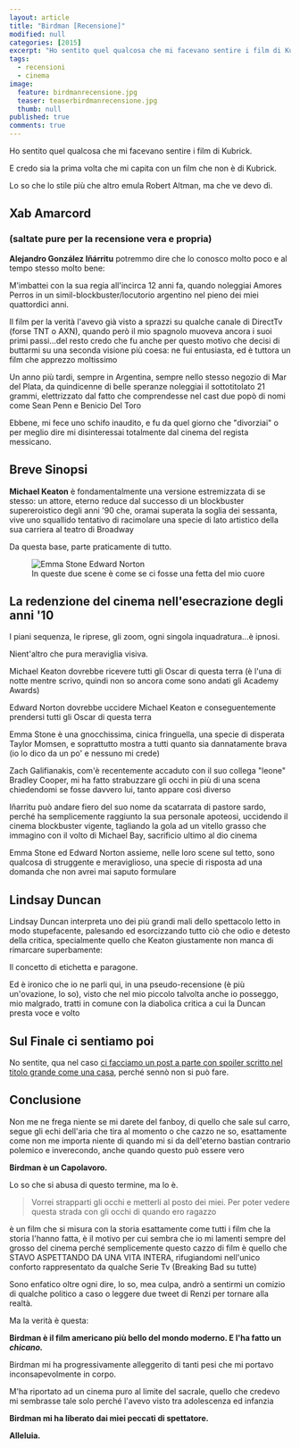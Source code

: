 ```yaml
---
layout: article
title: "Birdman [Recensione]"
modified: null
categories: [2015]
excerpt: "Ho sentito quel qualcosa che mi facevano sentire i film di Kubrick."
tags:
  - recensioni
  - cinema
image: 
  feature: birdmanrecensione.jpg
  teaser: teaserbirdmanrecensione.jpg
  thumb: null
published: true
comments: true
---
```


Ho sentito quel qualcosa che mi facevano sentire i film di Kubrick.

E credo sia la prima volta che mi capita con un film che non è di Kubrick.

Lo so che lo stile più che altro emula Robert Altman, ma che ve devo dì.

## Xab Amarcord

### (saltate pure per la recensione vera e propria)

**Alejandro González Iñárritu** potremmo dire che lo conosco molto poco e al tempo stesso molto bene:

M'imbattei con la sua regia all'incirca 12 anni fa, quando noleggiai Amores Perros in un simil-blockbuster/locutorio argentino nel pieno dei miei quattordici anni.

Il film per la verità l'avevo già visto a sprazzi su qualche canale di DirectTv (forse TNT o AXN), quando però il mio spagnolo muoveva ancora i suoi primi passi...del resto credo che fu anche per questo motivo che decisi di buttarmi su una seconda visione più coesa: ne fui entusiasta, ed è tuttora un film che apprezzo moltissimo

Un anno più tardi, sempre in Argentina, sempre nello stesso negozio di Mar del Plata, da quindicenne di belle speranze noleggiai il sottotitolato 21 grammi, elettrizzato dal fatto che comprendesse nel cast due popò di nomi come Sean Penn e Benicio Del Toro

Ebbene, mi fece uno schifo inaudito, e fu da quel giorno che "divorziai" o per meglio dire mi disinteressai totalmente dal cinema del regista messicano.

## Breve Sinopsi

**Michael Keaton** è fondamentalmente una versione estremizzata di se stesso: un attore, eterno reduce dal successo di un blockbuster supereroistico degli anni '90 che, oramai superata la soglia dei sessanta, vive uno squallido tentativo di racimolare una specie di lato artistico della sua carriera al teatro di Broadway

Da questa base, parte praticamente di tutto.

<figure>
 <img src="http://4.bp.blogspot.com/-8Uj8ATIR--U/VOkjmQ-BgmI/AAAAAAAALbQ/B5JP4Jgue24/s1600/JPBIRDMAN2-articleLarge.jpg" alt="Emma Stone Edward Norton">
 <figcaption>In queste due scene è come se ci fosse una fetta del mio cuore </figcaption>
</figure>

## La redenzione del cinema nell'esecrazione degli anni '10 

I piani sequenza, le riprese, gli zoom, ogni singola inquadratura...è ipnosi.

Nient'altro che pura meraviglia visiva.

Michael Keaton dovrebbe ricevere tutti gli Oscar di questa terra (è l'una di notte mentre scrivo, quindi non so ancora come sono andati gli Academy Awards)

Edward Norton dovrebbe uccidere Michael Keaton e conseguentemente prendersi tutti gli Oscar di questa terra

Emma Stone è una gnocchissima, cinica fringuella, una specie di disperata Taylor Momsen, e soprattutto mostra a tutti quanto sia dannatamente brava (io lo dico da un po' e nessuno mi crede)

Zach Galifianakis, com'è recentemente accaduto con il suo collega "leone" Bradley Cooper, mi ha fatto strabuzzare gli occhi in più di una scena chiedendomi se fosse davvero lui, tanto appare così diverso

Iñarritu può andare fiero del suo nome da scatarrata di pastore sardo, perché ha semplicemente raggiunto la sua personale apoteosi, uccidendo il cinema blockbuster vigente, tagliando la gola ad un vitello grasso che immagino con il volto di Michael Bay, sacrificio ultimo al dio cinema

Emma Stone ed Edward Norton assieme, nelle loro scene sul tetto, sono qualcosa di struggente e meraviglioso, una specie di risposta ad una domanda che non avrei mai saputo formulare

## Lindsay Duncan

Lindsay Duncan interpreta uno dei più grandi mali dello spettacolo letto in modo stupefacente, palesando ed esorcizzando tutto ciò che odio e detesto della critica, specialmente quello che Keaton giustamente non manca di rimarcare superbamente:

Il concetto di etichetta e paragone. 

Ed è ironico che io ne parli qui, in una pseudo-recensione (è più un'ovazione, lo so), visto che nel mio piccolo talvolta anche io posseggo, mio malgrado, tratti in comune con la diabolica critica a cui la Duncan presta voce e volto

## Sul Finale ci sentiamo poi

No sentite, qua nel caso [ci facciamo un post a parte con spoiler scritto nel titolo grande come una casa](http://xabacadabra.github.io/2015/il-significato-del-finale-di-birdman/), perché sennò non si può fare.

## Conclusione

Non me ne frega niente se mi darete del fanboy, di quello che sale sul carro, segue gli echi dell'aria che tira al momento o che cazzo ne so, esattamente come non me importa niente di quando mi si da dell'eterno bastian contrario polemico e inverecondo, anche quando questo può essere vero

**Birdman è un Capolavoro.**

Lo so che si abusa di questo termine, ma lo è.

> Vorrei strapparti gli occhi e metterli al posto dei miei. Per poter vedere questa strada con gli occhi di quando ero ragazzo

è un film che si misura con la storia esattamente come tutti i film che la storia l'hanno fatta, è il motivo per cui sembra che io mi lamenti sempre del grosso del cinema perché semplicemente questo cazzo di film è quello che STAVO ASPETTANDO DA UNA VITA INTERA, rifugiandomi nell'unico conforto rappresentato da qualche Serie Tv (Breaking Bad su tutte)

Sono enfatico oltre ogni dire, lo so, mea culpa, andrò a sentirmi un comizio di qualche politico a caso o leggere due tweet di Renzi per tornare alla realtà.

Ma la verità è questa:

**Birdman è il film americano più bello del mondo moderno. E l'ha fatto un _chicano._**

Birdman mi ha progressivamente alleggerito di tanti pesi che mi portavo inconsapevolmente in corpo.

M'ha riportato ad un cinema puro al limite del sacrale, quello che credevo mi sembrasse tale solo perché l'avevo visto tra adolescenza ed infanzia

**Birdman mi ha liberato dai miei peccati di spettatore.**

**Alleluia.**